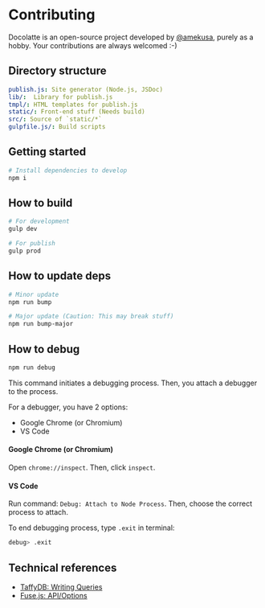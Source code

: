 # Contributing
Docolatte is an open-source project developed by [@amekusa](https://github.com/amekusa), purely as a hobby.
Your contributions are always welcomed :-)

## Directory structure
```yml
publish.js: Site generator (Node.js, JSDoc)
lib/:  Library for publish.js
tmpl/: HTML templates for publish.js
static/: Front-end stuff (Needs build)
src/: Source of `static/*`
gulpfile.js/: Build scripts
```

## Getting started
```sh
# Install dependencies to develop
npm i
```

## How to build
```sh
# For development
gulp dev

# For publish
gulp prod
```

## How to update deps
```sh
# Minor update
npm run bump

# Major update (Caution: This may break stuff)
npm run bump-major
```

## How to debug
```sh
npm run debug
```

This command initiates a debugging process.
Then, you attach a debugger to the process.

For a debugger, you have 2 options:
- Google Chrome (or Chromium)
- VS Code

#### Google Chrome (or Chromium)
Open `chrome://inspect`. Then, click `inspect`.

#### VS Code
Run command: `Debug: Attach to Node Process`. Then, choose the correct process to attach.

To end debugging process, type `.exit` in terminal:

```sh
debug> .exit
```

## Technical references
- [TaffyDB: Writing Queries](https://taffydb.com/writing_queries.html)
- [Fuse.js: API/Options](https://www.fusejs.io/api/options.html)